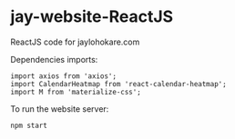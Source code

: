 # jay-website-ReactJS
ReactJS code for jaylohokare.com

Dependencies imports:
```
import axios from 'axios';
import CalendarHeatmap from 'react-calendar-heatmap';
import M from 'materialize-css';
```

To run the website server:
```
npm start
```
